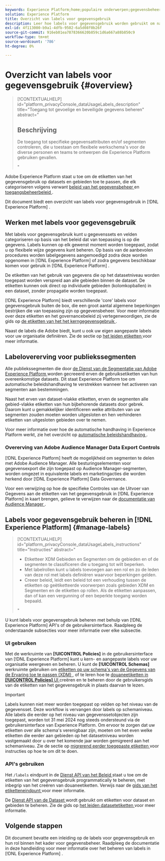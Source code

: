 ```yaml
---
keywords: Experience Platform;home;populaire onderwerpen;gegevensbeheer;label api voor gegevensgebruik;beleidservice-api;overzicht van labels voor gegevensgebruik
solution: Experience Platform
title: Overzicht van labels voor gegevensgebruik
description: Leer hoe labels voor gegevensgebruik worden gebruikt om naleving van gegevensbeheer in Adobe Experience Platform af te dwingen.
exl-id: 4f113000-b9a1-4dfb-9502-6a5d08f0b26f
source-git-commit: 916eb01ea7878366620b859c1d6a667a88b850c9
workflow-type: tm+mt
source-wordcount: '786'
ht-degree: 0%

---
```


# Overzicht van labels voor gegevensgebruik {#overview}

>[!CONTEXTUALHELP]
>id="platform_privacyConsole_dataUsageLabels_description"
>title="Toegang tot gevoelige en beveiligde gegevens beheren"
>abstract="<h2>Beschrijving</h2><p>De toegang tot specifieke gegevensattributen en/of segmenten controleren, die u toestaan om flexibele werkschema&#39;s voor de diverse personen en teams te ontwerpen die Experience Platform gebruiken gevallen.</p>"

Adobe Experience Platform staat u toe om de etiketten van het gegevensgebruik op datasets en gebieden toe te passen, die elk categoriseren volgens verwant [ beleid van het gegevensbeheer ](../policies/overview.md) en [ toegangsbeheerbeleid ](../../access-control/abac/ui/policies.md).

Dit document biedt een overzicht van labels voor gegevensgebruik in [!DNL Experience Platform] .

## Werken met labels voor gegevensgebruik

Met labels voor gegevensgebruik kunt u gegevenssets en velden categoriseren op basis van het beleid dat van toepassing is op die gegevens. Labels kunnen op elk gewenst moment worden toegepast, zodat u op flexibele wijze gegevens kunt beheren. Op basis van de aanbevolen procedures worden labelgegevens aangemoedigd zodra deze worden opgenomen in [!DNL Experience Platform] of zodra gegevens beschikbaar komen voor gebruik in [!DNL Experience Platform] .

De etiketten van het gebruik van gegevens die op het datasetniveau worden toegepast worden verspreid aan alle gebieden binnen de dataset. De etiketten kunnen ook direct op individuele gebieden (kolomkopballen) in een dataset, zonder propagatie worden toegepast.

[!DNL Experience Platform] biedt verschillende &#39;core&#39; labels voor gegevensgebruik buiten de box, die een groot aantal algemene beperkingen bestrijken die van toepassing zijn op gegevensbeheer. Voor meer informatie over deze etiketten en het governancebeleid zij vertegenwoordigen, zie de gids op [ de etiketten van het het kerngegevensgebruik ](reference.md).

Naast de labels die Adobe biedt, kunt u ook uw eigen aangepaste labels voor uw organisatie definiëren. Zie de sectie op [ het leiden etiketten ](#manage-labels) voor meer informatie.

## Labelovererving voor publiekssegmenten

Alle publiekssegmenten die door [ de Dienst van de Segmentatie van Adobe Experience Platform ](../../segmentation/home.md) worden gecreeerd erven de gebruiksetiketten van hun overeenkomstige datasets. Dit staat Experience Platform toe om automatische beleidshandhaving te verstrekken wanneer het activeren van segmenten aan bestemmingen.

Naast het erven van dataset-vlakke etiketten, erven de segmenten alle gebied-vlakke etiketten van hun bijbehorende datasets door gebrek. Daarom kunt u gemakkelijker identificeren welke attributen van uw segmenten zouden moeten worden uitgesloten en hen verhinderen etiketten van uitgesloten gebieden over te nemen.

Voor meer informatie over hoe de automatische handhaving in Experience Platform werkt, zie het overzicht op [ automatische beleidshandhaving ](../enforcement/auto-enforcement.md).

### Overerving van Adobe Audience Manager Data Export Controls

[!DNL Experience Platform] heeft de mogelijkheid om segmenten te delen met Adobe Audience Manager. Alle besturingselementen voor gegevensexport die zijn toegepast op Audience Manager-segmenten, worden omgezet in equivalente labels en marketingacties die worden herkend door [!DNL Experience Platform] Data Governance.

Voor een verwijzing op hoe de specifieke Controles van de Uitvoer van Gegevens aan de etiketten van het gegevensgebruik in [!DNL Experience Platform] in kaart brengen, gelieve te verwijzen naar de [ documentatie van Audience Manager ](https://experienceleague.adobe.com/docs/audience-manager/user-guide/implementation-integration-guides/integration-experience-platform/aam-aep-audience-sharing.html?lang=nl-NL#aam-data-export-control-in-aep).

## Labels voor gegevensgebruik beheren in [!DNL Experience Platform] {#manage-labels}

>[!CONTEXTUALHELP]
>id="platform_privacyConsole_dataUsageLabels_instructions"
>title="Instructies"
>abstract="<ul><li>Etiketteer XDM Gebieden en Segmenten om de gebieden en of de segmenten te classificeren die u toegang tot wilt beperken.</li><li>Met labelrollen kunt u labels toevoegen aan een rol en zo de leden van deze rol met labels definiëren waarvoor beperkingen gelden.</li><li>Creeer beleid, leidt een beleid tot een verhouding tussen de etiketten op geëtiketteerde voorwerpen zoals gebieden XDM en Segmenten en de etiketten op rollen. Als de etiketten aanpassen, dan of kan een vergunning of een beperkte toegang worden bepaald.</li></ul>"

U kunt labels voor gegevensgebruik beheren met behulp van [!DNL Experience Platform] API&#39;s of de gebruikersinterface. Raadpleeg de onderstaande subsecties voor meer informatie over elke subsectie.

### UI gebruiken

Met de werkruimte van **[!UICONTROL Policies]** in de gebruikersinterface van [!DNL Experience Platform] kunt u kern- en aangepaste labels voor uw organisatie weergeven en beheren. U kunt de **[!UICONTROL Schemas]** werkruimte gebruiken om [ etiketten op uw schema&#39;s van de Gegevens van de Ervaring toe te passen (XDM) ](../../xdm/tutorials/labels.md), of te leren hoe te [ douaneetiketten in **[!UICONTROL Policies]** UI ](./user-guide.md) creëren en te beheren door de gebruikersgids van de etiketten van het gegevensgebruik in plaats daarvan te lezen.

>[!IMPORTANT]
>
>Labels kunnen niet meer worden toegepast op velden op het niveau van de gegevensset. Deze workflow is vervangen door labels op schemaniveau. Alle labels die eerder op het niveau van gegevenssetobjecten zijn toegepast, worden tot 31 mei 2024 nog steeds ondersteund via de gebruikersinterface van Experience Platform. Om ervoor te zorgen dat uw etiketten over alle schema&#39;s verenigbaar zijn, moeten om het even welke etiketten die eerder aan gebieden op het datasetniveau worden vastgemaakt door u over het komende jaar worden gemigreerd aan het schemaniveau. Zie de sectie op [ migrerend eerder toegepaste etiketten ](../e2e.md#migrate-labels) voor instructies op hoe te om dit te doen.

### API&#39;s gebruiken

Het `/labels` eindpunt in de [ Dienst API van het Beleid ](https://www.adobe.io/experience-platform-apis/references/policy-service/) staat u toe om de etiketten van het gegevensgebruik programmatically te beheren, met inbegrip van het creëren van douaneetiketten. Verwijs naar de [ gids van het etiketteneindpunt ](../api/labels.md) voor meer informatie.

De [ Dienst API van de Dataset ](https://www.adobe.io/experience-platform-apis/references/dataset-service/) wordt gebruikt om etiketten voor dataset en gebieden te beheren. Zie de gids op [ het leiden datasetetiketten ](./dataset-api.md) voor meer informatie.

## Volgende stappen

Dit document bevatte een inleiding op de labels voor gegevensgebruik en hun rol binnen het kader voor gegevensbeheer. Raadpleeg de documentatie in deze handleiding voor meer informatie over het beheren van labels in [!DNL Experience Platform] .
